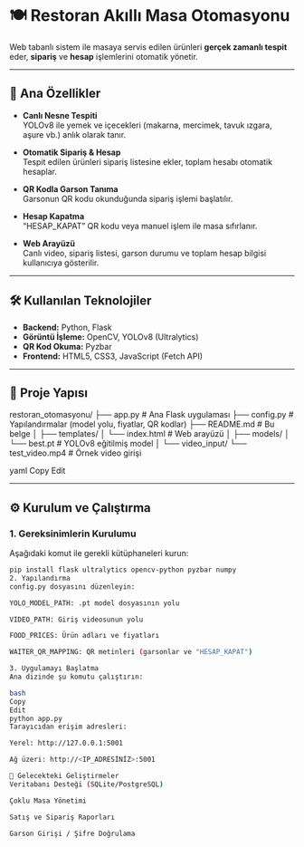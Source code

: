 # 🍽️ Restoran Akıllı Masa Otomasyonu

Web tabanlı sistem ile masaya servis edilen ürünleri **gerçek zamanlı tespit** eder, **sipariş** ve **hesap** işlemlerini otomatik yönetir.

---

## 🚀 Ana Özellikler

- **Canlı Nesne Tespiti**  
  YOLOv8 ile yemek ve içecekleri (makarna, mercimek, tavuk ızgara, aşure vb.) anlık olarak tanır.

- **Otomatik Sipariş & Hesap**  
  Tespit edilen ürünleri sipariş listesine ekler, toplam hesabı otomatik hesaplar.

- **QR Kodla Garson Tanıma**  
  Garsonun QR kodu okunduğunda sipariş işlemi başlatılır.

- **Hesap Kapatma**  
  “HESAP_KAPAT” QR kodu veya manuel işlem ile masa sıfırlanır.

- **Web Arayüzü**  
  Canlı video, sipariş listesi, garson durumu ve toplam hesap bilgisi kullanıcıya gösterilir.

---

## 🛠️ Kullanılan Teknolojiler

- **Backend:** Python, Flask  
- **Görüntü İşleme:** OpenCV, YOLOv8 (Ultralytics)  
- **QR Kod Okuma:** Pyzbar  
- **Frontend:** HTML5, CSS3, JavaScript (Fetch API)

---

## 📁 Proje Yapısı

restoran_otomasyonu/
├── app.py # Ana Flask uygulaması
├── config.py # Yapılandırmalar (model yolu, fiyatlar, QR kodlar)
├── README.md # Bu belge
│
├── templates/
│ └── index.html # Web arayüzü
│
├── models/
│ └── best.pt # YOLOv8 eğitilmiş model
│
└── video_input/
└── test_video.mp4 # Örnek video girişi

yaml
Copy
Edit

---

## ⚙️ Kurulum ve Çalıştırma

### 1. Gereksinimlerin Kurulumu

Aşağıdaki komut ile gerekli kütüphaneleri kurun:

```bash
pip install flask ultralytics opencv-python pyzbar numpy
2. Yapılandırma
config.py dosyasını düzenleyin:

YOLO_MODEL_PATH: .pt model dosyasının yolu

VIDEO_PATH: Giriş videosunun yolu

FOOD_PRICES: Ürün adları ve fiyatları

WAITER_QR_MAPPING: QR metinleri (garsonlar ve "HESAP_KAPAT")

3. Uygulamayı Başlatma
Ana dizinde şu komutu çalıştırın:

bash
Copy
Edit
python app.py
Tarayıcıdan erişim adresleri:

Yerel: http://127.0.0.1:5001

Ağ üzeri: http://<IP_ADRESİNİZ>:5001

🔮 Gelecekteki Geliştirmeler
Veritabanı Desteği (SQLite/PostgreSQL)

Çoklu Masa Yönetimi

Satış ve Sipariş Raporları

Garson Girişi / Şifre Doğrulama
